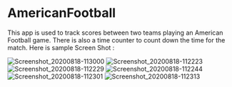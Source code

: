 # AmericanFootball 
This app is used to track scores between two teams playing an American Football game. There is also a time counter to count down the time for the match.
Here is sample Screen Shot :

![Screenshot_20200818-113000](https://user-images.githubusercontent.com/19603894/90476048-5815b780-e146-11ea-92b3-b30ba76838b2.png)
![Screenshot_20200818-112223](https://user-images.githubusercontent.com/19603894/90476056-5cda6b80-e146-11ea-9ef6-96e295951ffc.png)
![Screenshot_20200818-112229](https://user-images.githubusercontent.com/19603894/90476058-5d730200-e146-11ea-8d23-5bb1e09c20d8.png)
![Screenshot_20200818-112244](https://user-images.githubusercontent.com/19603894/90476059-5e0b9880-e146-11ea-94e0-178eb1db2a68.png)
![Screenshot_20200818-112301](https://user-images.githubusercontent.com/19603894/90476062-5f3cc580-e146-11ea-8e32-a74ee20599a3.png)
![Screenshot_20200818-112313](https://user-images.githubusercontent.com/19603894/90476064-5fd55c00-e146-11ea-87db-dccbdc3fb740.png)
